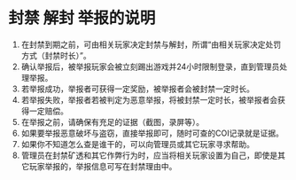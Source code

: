# 封禁 解封 举报的说明

1. 在封禁到期之前，可由相关玩家决定封禁与解封，所谓“由相关玩家决定处罚方式（封禁时长）”。
2. 确认举报后，被举报玩家会被立刻踢出游戏并24小时限制登录，直到管理员处理举报。
3. 若举报成功，举报者可获得一定奖励，被举报者会被封禁一定时长。
4. 若举报失败，举报者若被判定为恶意举报，将被封禁一定时长，被举报者会获得一定赔偿。
5. 在举报之前，请确保有充足的证据（截图，录屏等）。
6. 如果要举报恶意破坏与盗窃，直接举报即可，随时可查的COI记录就是证据。
7. 如果你不知道怎么查是谁干的，可以向管理员或其它玩家寻求帮助。
8. 管理员在封禁矿透和其它作弊行为时，应当将相关玩家设置为自己，即使是其它玩家举报的，举报信息可写在封禁理由中。

